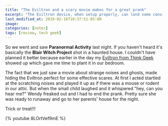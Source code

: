 ```yaml
---
title: "The Eviltron and a scary movie makes for a great prank"
excerpt: "The Eviltron device, when setup properly, can land some convincing scares."
last_modified_at: 2019-02-16T10:37:51-05:00
image: 
categories: [notes]
tags: [review, tech geek]
---
```


So we went and saw **Paranormal Activity** last night. If you haven't heard it's basically the **Blair Witch Project** shot in a haunted house. I couldn't have planned it better because earlier in the day my [Eviltron from Think Geek](http://www.thinkgeek.com/gadgets/electronic/c427/) showed up which gave me time to plant it in our bedroom.

The fact that we just saw a movie about strange noises and ghosts, made hiding the Eviltron perfect for some effective scares. At first I acted startled at the scratching noises and played it up as if there was a mouse or rodent in our attic. But when the small child laughed and it whispered "hey, can you hear me?" Wendy freaked out and I had to end the prank. Pretty sure she was ready to runaway and go to her parents' house for the night.

Trick or treat!!!

{% youtube 8LOrtVef9mE %}
